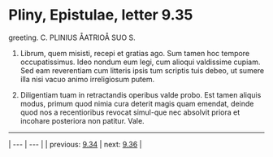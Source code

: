 # Pliny, Epistulae, letter 9.35

greeting. C. PLINIUS ÅATRlOÅ SUO S.



1. Librum, quem misisti, recepi et gratias ago. Sum tamen hoc tempore occupatissimus. Ideo nondum eum legi, cum alioqui valdissime cupiam. Sed eam reverentiam cum litteris ipsis tum scriptis tuis debeo, ut sumere illa nisi vacuo animo irreligiosum putem.



2. Diligentiam tuam in retractandis operibus valde probo. Est tamen aliquis modus, primum quod nimia cura deterit magis quam emendat, deinde quod nos a recentioribus revocat simul-que nec absolvit priora et incohare posteriora non patitur. Vale.



---

| --- | --- |
| previous: [9.34](../9.34/) | next: [9.36](../9.36/) |